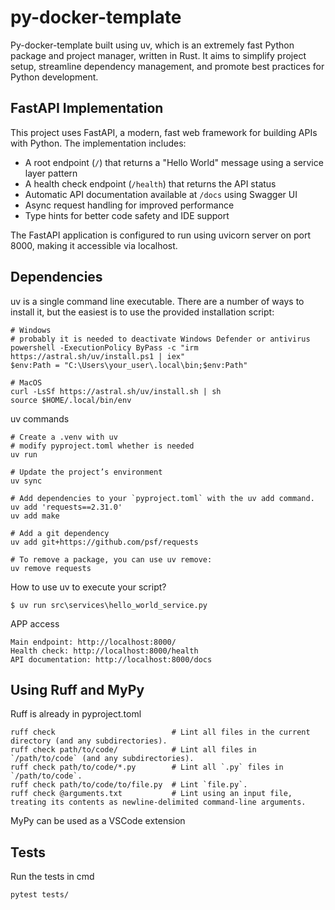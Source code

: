 # py-docker-template

Py-docker-template built using uv, which is an extremely fast Python package and project manager, written in Rust. It aims to simplify project setup, streamline dependency management, and promote best practices for Python development.

## FastAPI Implementation

This project uses FastAPI, a modern, fast web framework for building APIs with Python. The implementation includes:

- A root endpoint (`/`) that returns a "Hello World" message using a service layer pattern
- A health check endpoint (`/health`) that returns the API status
- Automatic API documentation available at `/docs` using Swagger UI
- Async request handling for improved performance
- Type hints for better code safety and IDE support

The FastAPI application is configured to run using uvicorn server on port 8000, making it accessible via localhost.

## Dependencies

uv is a single command line executable. There are a number of ways to install it, but the easiest is to use the provided installation script:

```console
# Windows
# probably it is needed to deactivate Windows Defender or antivirus
powershell -ExecutionPolicy ByPass -c "irm https://astral.sh/uv/install.ps1 | iex"
$env:Path = "C:\Users\your_user\.local\bin;$env:Path"

# MacOS
curl -LsSf https://astral.sh/uv/install.sh | sh
source $HOME/.local/bin/env
```

uv commands
```console
# Create a .venv with uv
# modify pyproject.toml whether is needed
uv run

# Update the project’s environment
uv sync 

# Add dependencies to your `pyproject.toml` with the uv add command. 
uv add 'requests==2.31.0'
uv add make

# Add a git dependency
uv add git+https://github.com/psf/requests

# To remove a package, you can use uv remove:
uv remove requests
```

How to use uv to execute your script?
```console
$ uv run src\services\hello_world_service.py 
```

APP access
```console
Main endpoint: http://localhost:8000/
Health check: http://localhost:8000/health
API documentation: http://localhost:8000/docs
```

## Using Ruff and MyPy

Ruff is already in pyproject.toml
```console
ruff check                          # Lint all files in the current directory (and any subdirectories).
ruff check path/to/code/            # Lint all files in `/path/to/code` (and any subdirectories).
ruff check path/to/code/*.py        # Lint all `.py` files in `/path/to/code`.
ruff check path/to/code/to/file.py  # Lint `file.py`.
ruff check @arguments.txt           # Lint using an input file, treating its contents as newline-delimited command-line arguments.
```
MyPy can be used as a VSCode extension

## Tests

Run the tests in cmd
```console
pytest tests/
```


